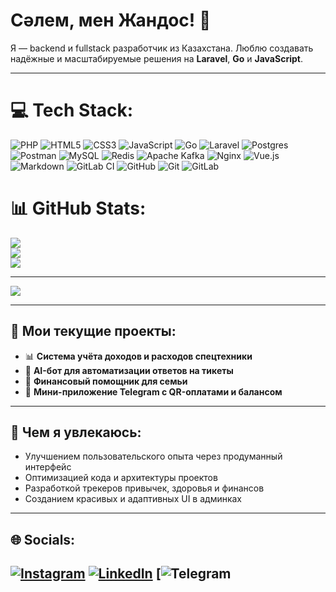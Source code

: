 # Сәлем, мен Жандос! 👋

Я — backend и fullstack разработчик из Казахстана. Люблю создавать надёжные и масштабируемые решения на **Laravel**, **Go** и **JavaScript**.

---



# 💻 Tech Stack:
![PHP](https://img.shields.io/badge/php-%23777BB4.svg?style=for-the-badge&logo=php&logoColor=white) ![HTML5](https://img.shields.io/badge/html5-%23E34F26.svg?style=for-the-badge&logo=html5&logoColor=white) ![CSS3](https://img.shields.io/badge/css3-%231572B6.svg?style=for-the-badge&logo=css3&logoColor=white) ![JavaScript](https://img.shields.io/badge/javascript-%23323330.svg?style=for-the-badge&logo=javascript&logoColor=%23F7DF1E) ![Go](https://img.shields.io/badge/go-%2300ADD8.svg?style=for-the-badge&logo=go&logoColor=white) ![Laravel](https://img.shields.io/badge/laravel-%23FF2D20.svg?style=for-the-badge&logo=laravel&logoColor=white) ![Postgres](https://img.shields.io/badge/postgres-%23316192.svg?style=for-the-badge&logo=postgresql&logoColor=white) ![Postman](https://img.shields.io/badge/Postman-FF6C37?style=for-the-badge&logo=postman&logoColor=white) ![MySQL](https://img.shields.io/badge/mysql-4479A1.svg?style=for-the-badge&logo=mysql&logoColor=white) ![Redis](https://img.shields.io/badge/redis-%23DD0031.svg?style=for-the-badge&logo=redis&logoColor=white) ![Apache Kafka](https://img.shields.io/badge/Apache%20Kafka-000?style=for-the-badge&logo=apachekafka) ![Nginx](https://img.shields.io/badge/nginx-%23009639.svg?style=for-the-badge&logo=nginx&logoColor=white) ![Vue.js](https://img.shields.io/badge/vue.js-%2335495e.svg?style=for-the-badge&logo=vuedotjs&logoColor=%234FC08D) ![Markdown](https://img.shields.io/badge/markdown-%23000000.svg?style=for-the-badge&logo=markdown&logoColor=white) ![GitLab CI](https://img.shields.io/badge/gitlab%20CI-%23181717.svg?style=for-the-badge&logo=gitlab&logoColor=white) ![GitHub](https://img.shields.io/badge/github-%23121011.svg?style=for-the-badge&logo=github&logoColor=white) ![Git](https://img.shields.io/badge/git-%23F05033.svg?style=for-the-badge&logo=git&logoColor=white) ![GitLab](https://img.shields.io/badge/gitlab-%23181717.svg?style=for-the-badge&logo=gitlab&logoColor=white)
# 📊 GitHub Stats:
![](https://github-readme-stats.vercel.app/api?username=zhandos717&theme=dark&hide_border=false&include_all_commits=false&count_private=false)<br/>
![](https://nirzak-streak-stats.vercel.app/?user=zhandos717&theme=dark&hide_border=false)<br/>
![](https://github-readme-stats.vercel.app/api/top-langs/?username=zhandos717&theme=dark&hide_border=false&include_all_commits=false&count_private=false&layout=compact)

---
[![](https://visitcount.itsvg.in/api?id=zhandos717&icon=0&color=0)](https://visitcount.itsvg.in)

<!-- Proudly created with GPRM ( https://gprm.itsvg.in ) -->
---

## 🚀 Мои текущие проекты:
- 📊 **Система учёта доходов и расходов спецтехники**
- 🤖 **AI-бот для автоматизации ответов на тикеты**
- 🏦 **Финансовый помощник для семьи**
- 📱 **Мини-приложение Telegram с QR-оплатами и балансом**

---

## 🧠 Чем я увлекаюсь:
- Улучшением пользовательского опыта через продуманный интерфейс
- Оптимизацией кода и архитектуры проектов
- Разработкой трекеров привычек, здоровья и финансов
- Созданием красивых и адаптивных UI в админках

---


## 🌐 Socials:
[![Instagram](https://img.shields.io/badge/Instagram-%23E4405F.svg?logo=Instagram&logoColor=white)](https://instagram.com/zhandos.zh.zh) [![LinkedIn](https://img.shields.io/badge/LinkedIn-%230077B5.svg?logo=linkedin&logoColor=white)](https://linkedin.com/in/zhandos717) [![Telegram](https://t.me/zhandos717)
---
